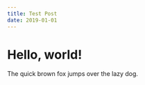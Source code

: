 ```yaml
---
title: Test Post
date: 2019-01-01
---
```


# Hello, world!

The quick brown fox jumps over the lazy dog.
